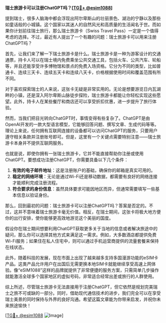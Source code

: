 **瑞士旅游卡可以注册ChatGPT吗？[[TG💪+ @esim1088](https://t.me/s/esim1088)]**

提到瑞士，很多人脑海中都会浮现出阿尔卑斯山的壮丽景色、湖泊的宁静以及那些如童话般的小城镇。这个国家以其迷人的自然风光和高质量的生活闻名于世。而如果你计划前往瑞士旅行，那么瑞士旅游卡（Swiss Travel Pass）一定是一个值得考虑的选择。不过，最近有人提出了一个有趣的问题：瑞士旅游卡可以用来注册ChatGPT吗？

首先，让我们来了解一下瑞士旅游卡是什么。瑞士旅游卡是一种为游客设计的交通通票，持卡人可以在瑞士境内免费乘坐公共交通工具，包括火车、公共汽车、轮船等，并且还能享受许多博物馆和景点的免费入场资格。它分为不同的类型，比如普通卡、连续三天卡、连续五天卡和连续八天卡，价格根据使用时间和覆盖范围有所不同。

对于喜欢探索瑞士的人来说，这张卡无疑是非常实用的。无论是想要游览日内瓦湖畔的小镇，还是深入阿尔卑斯山脉徒步探险，瑞士旅游卡都能让你轻松实现这些愿望。此外，持卡人在某些餐厅和商店还可以享受折扣优惠，进一步提升了旅行体验。

然而，当我们把目光转向ChatGPT时，事情变得有些复杂了。ChatGPT是由OpenAI开发的一款大型语言模型，它能够回答问题、撰写文章、生成代码等等。理论上来说，任何拥有互联网连接的设备都可以访问ChatGPT的服务，只要用户遵守相关条款并注册账号即可。但是，这里有一个关键点需要特别注意——瑞士旅游卡本身并不提供互联网服务。

也就是说，即使你拥有一张瑞士旅游卡，它并不能直接帮助你注册或使用ChatGPT。要想成功注册ChatGPT，你需要具备以下几个条件：

1. **有效的电子邮件地址**：这是注册账户的基础，确保你的邮箱是真实可用的。
2. **稳定的网络环境**：无论是通过Wi-Fi还是移动数据，都需要有良好的网络连接才能顺利完成注册流程。
3. **符合要求的身份信息**：虽然具体要求可能因地区而异，但通常需要填写一些基本信息以验证身份。

那么，回到最初的问题：瑞士旅游卡可以注册ChatGPT吗？答案是否定的。不过，这并不意味着瑞士旅游卡毫无价值。相反，在瑞士期间，这张卡将极大地方便你的出行安排，使你能够更高效地游览这个美丽的国度。

假设你在瑞士期间想要利用ChatGPT获取更多关于当地的信息或者解决旅途中的疑问，那么你可以选择其他方式来满足这一需求。例如，大多数酒店都提供免费Wi-Fi服务；如果住在私人住宅中，则可以通过手机运营商提供的流量套餐来保持在线状态。

此外，随着科技的发展，现在市面上出现了越来越多支持多国漫游功能的eSIM卡产品。这类产品允许用户在出国后无需更换本地SIM卡就能继续享受高速上网体验。像“eSIM1088”这样的品牌就提供了非常便捷的服务方案，只需简单几步操作就能激活全球多个国家地区的虚拟号码，非常适合经常出差或旅行的人群使用。

综上所述，尽管瑞士旅游卡无法直接用于注册ChatGPT，但它依然是规划完美瑞士之旅不可或缺的一部分。同时，借助现代通信技术的进步，我们完全可以在享受瑞士美景的同时保持与外界的良好沟通。希望这篇文章能为你带来启发，并祝你未来旅途愉快！

[[TG💪+ @esim1088](https://t.me/s/esim1088) ![Image](https://i.postimg.cc/4NQfJmqS/Snipaste-2025-05-13-00-14-12.png)]